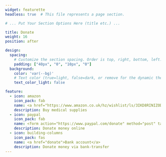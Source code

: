 ```yaml
---
widget: featurette
headless: true  # This file represents a page section.

# ... Put Your Section Options Here (title etc.) ...

title: Donate
weight: 16
position: after

design:
  spacing:
    # Customize the section spacing. Order is top, right, bottom, left.
    padding: ["40px", "0", "10px", "0"]
  background:
    color: 'var(--bg)'
    # Text color (true=light, false=dark, or remove for the dynamic theme color).
    text_color_light: false

feature:
  - icon: amazon
    icon_pack: fab
    name: <a href="https://www.amazon.co.uk/hz/wishlist/ls/3IKD8RINIZODU" target="_blank">Amazon list</a>
    description: Buy medical supplies 
  - icon: paypal
    icon_pack: fab
    name: <form action="https://www.paypal.com/donate" method="post" target="_top" align="center"><input type="hidden" name="hosted_button_id" value="8CTUQ9ASWTF7U" /><input type="submit" value="PayPal and cards" title="PayPal - The safer, easier way to pay online!" /></form>
    description: Donate money online
  - icon: building-columns
    icon_pack: fas
    name: <a href="donate">Bank account</a>
    description: Donate money via bank-transfer
---
```


</br>